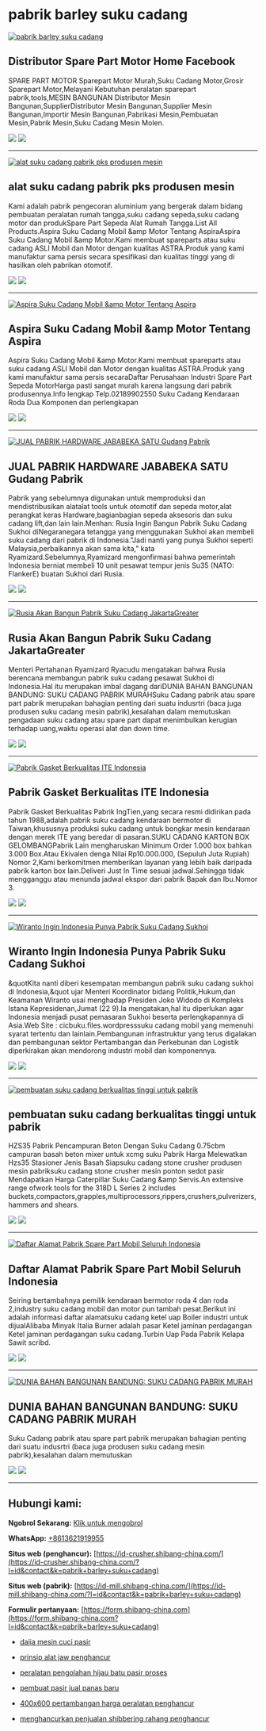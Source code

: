 # pabrik barley suku cadang

<a href="https://swt.shibang-china.com/?l=id&img&k=pabrik+barley+suku+cadang" target="_blank">![pabrik barley suku cadang](http://static.shibang-china.com/all-800x300/415.jpg)</a>

## Distributor Spare Part Motor Home Facebook
SPARE PART MOTOR Sparepart Motor Murah,Suku Cadang Motor,Grosir Sparepart Motor,Melayani Kebutuhan peralatan sparepart pabrik,tools,MESIN BANGUNAN Distributor Mesin Bangunan,SupplierDistributor Mesin Bangunan,Supplier Mesin Bangunan,Importir Mesin Bangunan,Pabrikasi Mesin,Pembuatan Mesin,Pabrik Mesin,Suku Cadang Mesin Molen.


<a href="https://whatsapp.shibangsoft.com/WhatsApp.php" target="_blank" title="WhatsApp">![](http://static.shibang-china.com/icon/whatsapp.png)</a> <a href="https://swt.shibang-china.com/?l=id&icon&k=pabrik+barley+suku+cadang" target="_blank">![](http://static.shibang-china.com/icon/chat-id.png)</a>

---

<a href="https://swt.shibang-china.com/?l=id&img&k=pabrik+barley+suku+cadang" target="_blank">![alat suku cadang pabrik pks produsen mesin](http://static.shibang-china.com/all-800x300/1312.jpg)</a>

## alat suku cadang pabrik pks produsen mesin
Kami adalah pabrik pengecoran aluminium yang bergerak dalam bidang pembuatan peralatan rumah tangga,suku cadang sepeda,suku cadang motor dan produkSpare Part Sepeda Alat Rumah Tangga.List All Products.Aspira Suku Cadang Mobil &amp Motor Tentang AspiraAspira Suku Cadang Mobil &amp Motor.Kami membuat spareparts atau suku cadang ASLI Mobil dan Motor dengan kualitas ASTRA.Produk yang kami manufaktur sama persis secara spesifikasi dan kualitas tinggi yang di hasilkan oleh pabrikan otomotif.


<a href="https://whatsapp.shibangsoft.com/WhatsApp.php" target="_blank" title="WhatsApp">![](http://static.shibang-china.com/icon/whatsapp.png)</a> <a href="https://swt.shibang-china.com/?l=id&icon&k=pabrik+barley+suku+cadang" target="_blank">![](http://static.shibang-china.com/icon/chat-id.png)</a>

---

<a href="https://swt.shibang-china.com/?l=id&img&k=pabrik+barley+suku+cadang" target="_blank">![Aspira Suku Cadang Mobil &amp Motor Tentang Aspira](http://static.shibang-china.com/all-800x300/886.jpg)</a>

## Aspira Suku Cadang Mobil &amp Motor Tentang Aspira
Aspira Suku Cadang Mobil &amp Motor.Kami membuat spareparts atau suku cadang ASLI Mobil dan Motor dengan kualitas ASTRA.Produk yang kami manufaktur sama persis secaraDaftar Perusahaan Industri Spare Part Sepeda MotorHarga pasti sangat murah karena langsung dari pabrik produsennya.Info lengkap Telp.02189902550 Suku Cadang Kendaraan Roda Dua Komponen dan perlengkapan


<a href="https://whatsapp.shibangsoft.com/WhatsApp.php" target="_blank" title="WhatsApp">![](http://static.shibang-china.com/icon/whatsapp.png)</a> <a href="https://swt.shibang-china.com/?l=id&icon&k=pabrik+barley+suku+cadang" target="_blank">![](http://static.shibang-china.com/icon/chat-id.png)</a>

---

<a href="https://swt.shibang-china.com/?l=id&img&k=pabrik+barley+suku+cadang" target="_blank">![JUAL PABRIK HARDWARE JABABEKA SATU Gudang Pabrik](http://static.shibang-china.com/all-800x300/293.jpg)</a>

## JUAL PABRIK HARDWARE JABABEKA SATU Gudang Pabrik
Pabrik yang sebelumnya digunakan untuk memproduksi dan mendistribusikan alatalat tools untuk otomotif dan sepeda motor,alat perangkat keras Hardware,bagianbagian sepeda aksesoris dan suku cadang lift,dan lain lain.Menhan: Rusia Ingin Bangun Pabrik Suku Cadang Sukhoi diNegaranegara tetangga yang menggunakan Sukhoi akan membeli suku cadang dari pabrik di Indonesia."Jadi nanti yang punya Sukhoi seperti Malaysia,perbaikannya akan sama kita," kata Ryamizard.Sebelumnya,Ryamizard mengonfirmasi bahwa pemerintah Indonesia berniat membeli 10 unit pesawat tempur jenis Su35 (NATO: FlankerE) buatan Sukhoi dari Rusia.


<a href="https://whatsapp.shibangsoft.com/WhatsApp.php" target="_blank" title="WhatsApp">![](http://static.shibang-china.com/icon/whatsapp.png)</a> <a href="https://swt.shibang-china.com/?l=id&icon&k=pabrik+barley+suku+cadang" target="_blank">![](http://static.shibang-china.com/icon/chat-id.png)</a>

---

<a href="https://swt.shibang-china.com/?l=id&img&k=pabrik+barley+suku+cadang" target="_blank">![Rusia Akan Bangun Pabrik Suku Cadang JakartaGreater](http://static.shibang-china.com/all-800x300/1337.jpg)</a>

## Rusia Akan Bangun Pabrik Suku Cadang JakartaGreater
Menteri Pertahanan Ryamizard Ryacudu mengatakan bahwa Rusia berencana membangun pabrik suku cadang pesawat Sukhoi di Indonesia.Hal itu merupakan imbal dagang dariDUNIA BAHAN BANGUNAN BANDUNG: SUKU CADANG PABRIK MURAHSuku Cadang pabrik atau spare part pabrik merupakan bahagian penting dari suatu indusrtri (baca juga produsen suku cadang mesin pabrik),kesalahan dalam memutuskan pengadaan suku cadang atau spare part dapat menimbulkan kerugian terhadap uang,waktu operasi alat dan down time.


<a href="https://whatsapp.shibangsoft.com/WhatsApp.php" target="_blank" title="WhatsApp">![](http://static.shibang-china.com/icon/whatsapp.png)</a> <a href="https://swt.shibang-china.com/?l=id&icon&k=pabrik+barley+suku+cadang" target="_blank">![](http://static.shibang-china.com/icon/chat-id.png)</a>

---

<a href="https://swt.shibang-china.com/?l=id&img&k=pabrik+barley+suku+cadang" target="_blank">![Pabrik Gasket Berkualitas ITE Indonesia](http://static.shibang-china.com/all-800x300/927.jpg)</a>

## Pabrik Gasket Berkualitas ITE Indonesia
Pabrik Gasket Berkualitas Pabrik IngTien,yang secara resmi didirikan pada tahun 1988,adalah pabrik suku cadang kendaraan bermotor di Taiwan,khususnya produksi suku cadang untuk bongkar mesin kendaraan dengan merek ITE yang beredar di pasaran.SUKU CADANG KARTON BOX GELOMBANGPabrik Lain mengharuskan Minimum Order 1.000 box bahkan 3.000 Box.Atau Ekivalen denga Nilai Rp10.000.000, (Sepuluh Juta Rupiah) Nomor 2,Kami berkomitmen memberikan layanan yang lebih baik daripada pabrik karton box lain.Deliveri Just In Time sesuai jadwal.Sehingga tidak mengganggu atau menunda jadwal ekspor dari pabrik Bapak dan Ibu.Nomor 3.


<a href="https://whatsapp.shibangsoft.com/WhatsApp.php" target="_blank" title="WhatsApp">![](http://static.shibang-china.com/icon/whatsapp.png)</a> <a href="https://swt.shibang-china.com/?l=id&icon&k=pabrik+barley+suku+cadang" target="_blank">![](http://static.shibang-china.com/icon/chat-id.png)</a>

---

<a href="https://swt.shibang-china.com/?l=id&img&k=pabrik+barley+suku+cadang" target="_blank">![Wiranto Ingin Indonesia Punya Pabrik Suku Cadang Sukhoi](http://static.shibang-china.com/all-800x300/242.jpg)</a>

## Wiranto Ingin Indonesia Punya Pabrik Suku Cadang Sukhoi
&quotKita nanti diberi kesempatan membangun pabrik suku cadang sukhoi di Indonesia,&quot ujar Menteri Koordinator bidang Politik,Hukum,dan Keamanan Wiranto usai menghadap Presiden Joko Widodo di Kompleks Istana Kepresidenan,Jumat (22 9).Ia mengatakan,hal itu diperlukan agar Indonesia menjadi pusat pemasaran Sukhoi beserta perlengkapannya di Asia.Web Site : cicbuku.files.wordpresssuku cadang mobil yang memenuhi syarat tertentu dan lainlain.Pembangunan infrastruktur yang terus digalakan dan pembangunan sektor Pertambangan dan Perkebunan dan Logistik diperkirakan akan mendorong industri mobil dan komponennya.


<a href="https://whatsapp.shibangsoft.com/WhatsApp.php" target="_blank" title="WhatsApp">![](http://static.shibang-china.com/icon/whatsapp.png)</a> <a href="https://swt.shibang-china.com/?l=id&icon&k=pabrik+barley+suku+cadang" target="_blank">![](http://static.shibang-china.com/icon/chat-id.png)</a>

---

<a href="https://swt.shibang-china.com/?l=id&img&k=pabrik+barley+suku+cadang" target="_blank">![pembuatan suku cadang berkualitas tinggi untuk pabrik](http://static.shibang-china.com/all-800x300/1292.jpg)</a>

## pembuatan suku cadang berkualitas tinggi untuk pabrik
HZS35 Pabrik Pencampuran Beton Dengan Suku Cadang 0.75cbm campuran basah beton mixer untuk xcmg suku Pabrik Harga Melewatkan Hzs35 Stasioner Jenis Basah Siapsuku cadang stone crusher produsen mesin pabriksuku cadang stone crusher mesin ponton sedot pasir Mendapatkan Harga Caterpillar Suku Cadang &amp Servis.An extensive range ofwork tools for the 318D L Series 2 includes buckets,compactors,grapples,multiprocessors,rippers,crushers,pulverizers,hammers and shears.


<a href="https://whatsapp.shibangsoft.com/WhatsApp.php" target="_blank" title="WhatsApp">![](http://static.shibang-china.com/icon/whatsapp.png)</a> <a href="https://swt.shibang-china.com/?l=id&icon&k=pabrik+barley+suku+cadang" target="_blank">![](http://static.shibang-china.com/icon/chat-id.png)</a>

---

<a href="https://swt.shibang-china.com/?l=id&img&k=pabrik+barley+suku+cadang" target="_blank">![Daftar Alamat Pabrik Spare Part Mobil Seluruh Indonesia](http://static.shibang-china.com/all-800x300/1462.jpg)</a>

## Daftar Alamat Pabrik Spare Part Mobil Seluruh Indonesia
Seiring bertambahnya pemilik kendaraan bermotor roda 4 dan roda 2,industry suku cadang mobil dan motor pun tambah pesat.Berikut ini adalah informasi daftar alamatsuku cadang ketel uap Boiler industri untuk dijualAlibaba Minyak Italia Burner adalah pasar Ketel jaminan perdagangan Ketel jaminan perdagangan suku cadang.Turbin Uap Pada Pabrik Kelapa Sawit scribd.


<a href="https://whatsapp.shibangsoft.com/WhatsApp.php" target="_blank" title="WhatsApp">![](http://static.shibang-china.com/icon/whatsapp.png)</a> <a href="https://swt.shibang-china.com/?l=id&icon&k=pabrik+barley+suku+cadang" target="_blank">![](http://static.shibang-china.com/icon/chat-id.png)</a>

---

<a href="https://swt.shibang-china.com/?l=id&img&k=pabrik+barley+suku+cadang" target="_blank">![DUNIA BAHAN BANGUNAN BANDUNG: SUKU CADANG PABRIK MURAH](http://static.shibang-china.com/all-800x300/884.jpg)</a>

## DUNIA BAHAN BANGUNAN BANDUNG: SUKU CADANG PABRIK MURAH
Suku Cadang pabrik atau spare part pabrik merupakan bahagian penting dari suatu indusrtri (baca juga produsen suku cadang mesin pabrik),kesalahan dalam memutuskan

<a href="https://whatsapp.shibangsoft.com/WhatsApp.php" target="_blank" title="WhatsApp">![](http://static.shibang-china.com/icon/whatsapp.png)</a> <a href="https://swt.shibang-china.com/?l=id&icon&k=pabrik+barley+suku+cadang" target="_blank">![](http://static.shibang-china.com/icon/chat-id.png)</a>

---
## Hubungi kami:

**Ngobrol Sekarang:** [Klik untuk mengobrol](https://swt.shibang-china.com?l=id&contact&k=pabrik+barley+suku+cadang)

**WhatsApp:**  [+8613621919955](https://whatsapp.shibangsoft.com/WhatsApp.php)

**Situs web (penghancur):** [https://id-crusher.shibang-china.com/](https://id-crusher.shibang-china.com/?l=id&contact&k=pabrik+barley+suku+cadang)

**Situs web (pabrik):** [https://id-mill.shibang-china.com/](https://id-mill.shibang-china.com/?l=id&contact&k=pabrik+barley+suku+cadang)

**Formulir pertanyaan:** [https://form.shibang-china.com](https://form.shibang-china.com?l=id&contact&k=pabrik+barley+suku+cadang)

* [dajia mesin cuci pasir](../35/dajia%20mesin%20cuci%20pasir.md)

* [prinsip alat jaw penghancur](../35/prinsip%20alat%20jaw%20penghancur.md)

* [peralatan pengolahan hijau batu pasir proses](../37/peralatan%20pengolahan%20hijau%20batu%20pasir%20proses.md)

* [pembuat pasir jual panas baru](../35/pembuat%20pasir%20jual%20panas%20baru.md)

* [400x600 pertambangan harga peralatan penghancur](../40/400x600%20pertambangan%20harga%20peralatan%20penghancur.md)

* [menghancurkan penjualan shibbering rahang penghancur](../37/menghancurkan%20penjualan%20shibbering%20rahang%20penghancur.md)